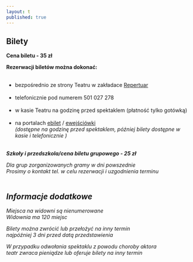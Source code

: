 ```yaml
---
layout: t
published: true
---
```




## Bilety

**Cena biletu - 35 zł**  

<strong>Rezerwacji biletów można dokonać:</strong><br/><br/>
  - bezpośrednio ze strony Teatru w zakładace [Repertuar](http://www.maskarada.waw.pl/t/repertuar.html)<br/><br/>
  - telefonicznie pod numerem 501 027 278<br/><br/>
  - w kasie Teatru na godzinę przed spektaklem (płatność tylko gotówką)<br/><br/>
  - na portalach [ebilet](https://www.ebilet.pl/szukaj.php?t=o&oid=1233) / [ewejściówki](https://ewejsciowki.pl/warszawa/oferty/teatr-maskarada,333)<br/><i>(dostępne na godzinę przed spektaklem, później bilety dostępne w kasie i telefonicznie )<br/><br/>


**Szkoły i przedszkola/cena biletu grupowego - 25 zł**  

Dla grup zorganizowanych gramy w dni powszednie  
Prosimy o kontakt tel. w celu rezerwacji i uzgodnienia terminu  
<br />

## Informacje dodatkowe

Miejsca na widowni są nienumerowane  
Widownia ma 120 miejsc  

Bilety można zwrócić lub przełożyć na inny termin  
najpóźniej 3 dni przed datą przedstawienia  

W przypadku odwołania spektaklu z powodu choroby aktora  
teatr zwraca pieniądze lub oferuje bilety na inny termin
